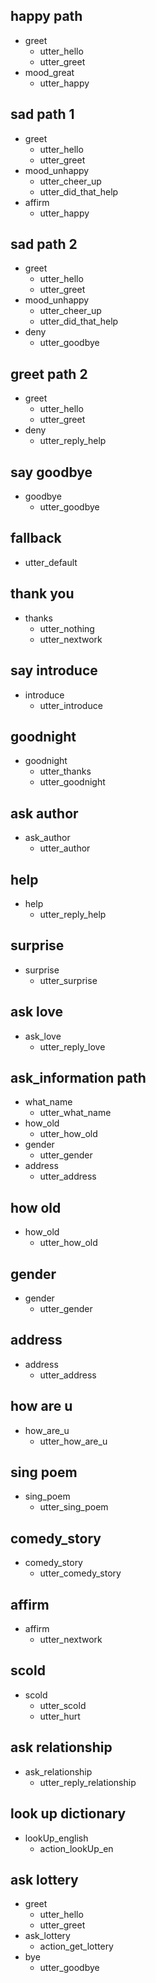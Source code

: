 ## happy path
* greet
  - utter_hello
  - utter_greet
* mood_great
  - utter_happy

## sad path 1
* greet
  - utter_hello
  - utter_greet
* mood_unhappy
  - utter_cheer_up
  - utter_did_that_help
* affirm
  - utter_happy

## sad path 2
* greet
  - utter_hello
  - utter_greet
* mood_unhappy
  - utter_cheer_up
  - utter_did_that_help
* deny
  - utter_goodbye

## greet path 2
* greet
  - utter_hello
  - utter_greet
* deny
  - utter_reply_help

## say goodbye
* goodbye
  - utter_goodbye

## fallback
  - utter_default

## thank you
* thanks
  - utter_nothing
  - utter_nextwork

## say introduce
* introduce
  - utter_introduce

## goodnight
* goodnight
  - utter_thanks
  - utter_goodnight

## ask author
* ask_author
  - utter_author

## help
* help
  - utter_reply_help

## surprise
* surprise
  - utter_surprise

## ask love
* ask_love
  - utter_reply_love

## ask_information path
* what_name
  - utter_what_name
* how_old
  - utter_how_old
* gender
  - utter_gender
* address
  - utter_address

## how old
* how_old
  - utter_how_old

## gender
* gender
  - utter_gender

## address
* address
  - utter_address

## how are u
* how_are_u
  - utter_how_are_u

## sing poem
* sing_poem
  - utter_sing_poem

## comedy_story
* comedy_story
  - utter_comedy_story

## affirm
* affirm
  - utter_nextwork

## scold
* scold
  - utter_scold
  - utter_hurt

## ask relationship
* ask_relationship
  - utter_reply_relationship

## look up dictionary
* lookUp_english
  - action_lookUp_en
  

## ask lottery
* greet
  - utter_hello
  - utter_greet
* ask_lottery
  - action_get_lottery
* bye
  - utter_goodbye

